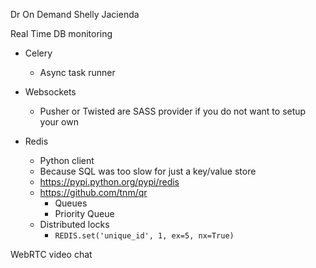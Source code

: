 Dr On Demand
Shelly Jacienda


Real Time DB monitoring

* Celery
    - Async task runner
    
* Websockets
    - Pusher or Twisted are SASS provider if you do not want to setup your own
    
* Redis
    - Python client
    - Because SQL was too slow for just a key/value store
    - https://pypi.python.org/pypi/redis
    - https://github.com/tnm/qr
        - Queues
        - Priority Queue
    - Distributed locks
        - `REDIS.set('unique_id', 1, ex=5, nx=True)`

WebRTC video chat

    
